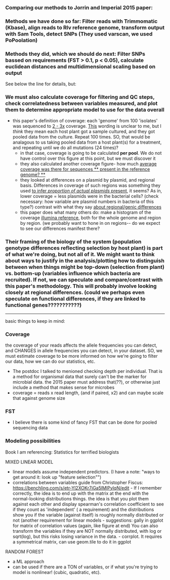 ### Comparing our methods to Jorrin and Imperial 2015 paper:

### Methods we have done so far: Filter reads with Trimmomatic (Kbase), align reads to Rlv reference genome, transform output with Sam Tools, detect SNPs (They used varscan, we used PoPoolation)

### Methods they did, which we should do next: Filter SNPs bassed on requirements (FST > 0.1, p < 0.05), calculate euclidean distances and multidimensional scaling based on output

See below the line for details, but: 
### We must also calculate coverage for filtering and QC steps, check correlatedness between variables measured, and plot them to determine appropriate model to use for the data overall
- this paper's definition of coverage: each 'genome' from 100 'isolates' was sequenced to [2 - 3x](https://hyp.is/VTN0oHO9Ee6ol3_8rdRlrw/apsjournals.apsnet.org/doi/pdfdirect/10.1094/MPMI-09-14-0296-FI?hmac=1698296604-O35rEBBIyldRBPjgthHoXkAf28CuoP796%2FYc42kqZZI%3D) coverage. [This](https://hyp.is/VTN0oHO9Ee6ol3_8rdRlrw/apsjournals.apsnet.org/doi/pdfdirect/10.1094/MPMI-09-14-0296-FI?hmac=1698296604-O35rEBBIyldRBPjgthHoXkAf28CuoP796%2FYc42kqZZI%3D) wording is unclear to me, but I *think* they mean each host plant got a sample cultured, and they got pooled data from the culture. Repeat 100 times. SO, that would be analagous to us taking pooled data from a host plant(s) for a treatment, and repeating until we do all mutations (24 times)?
	- in that case, coverage is going to be calculated **per pool**. We do not have control over this figure at this point, but we must discover it
 	- they also calculated another coverage figure- how much [average coverage was there for sequences ** present in the reference genome? **](https://hyp.is/VTN0oHO9Ee6ol3_8rdRlrw/apsjournals.apsnet.org/doi/pdfdirect/10.1094/MPMI-09-14-0296-FI?hmac=1698296604-O35rEBBIyldRBPjgthHoXkAf28CuoP796%2FYc42kqZZI%3D)
  	- they looked at differences on a plasmid by plasmid, and regional basis. Differences in coverage of such regions was something they used [to infer *proportion of actual plasmids* present](](https://hyp.is/sEuT1nO9Ee6PV19rJnJbYw/apsjournals.apsnet.org/doi/pdfdirect/10.1094/MPMI-09-14-0296-FI?hmac=1698296604-O35rEBBIyldRBPjgthHoXkAf28CuoP796%2FYc42kqZZI%3D)), it seems? As in, lower coverage = less plasmids were in the bacterial cells? (check necessary: how variable are plasmid numbers in bacteria of this type?) contrast with what they say [about regional/genic differences](https://hyp.is/9WVbZHO9Ee6xYmfHC6gAOA/apsjournals.apsnet.org/doi/pdfdirect/10.1094/MPMI-09-14-0296-FI?hmac=1698296604-O35rEBBIyldRBPjgthHoXkAf28CuoP796%2FYc42kqZZI%3D)
  	- this paper does what many others do: make a histogram of the coverage [illumina reference](https://www.illumina.com/science/technology/next-generation-sequencing/plan-experiments/coverage.html), both for the whole genome and region by region. (we probably want to hone in on regions-- do we expect to see our differences manifest there?

### Their framing of the biology of the system (population genotype differences reflecting selection by host plant) is part of what we're doing, but not all of it. We might want to think about ways to justify in the analysis/plotting how to distinguish between when things might be top-down (selection from plant) vs. bottom-up (variables influence which bacteria are recruited). If not, we can speculate and compare/contrast with this paper's methodology. This will probably involve looking closely at regional differences. (could we perhaps even speculate on functional differences, if they are linked to functional genes???????????)

-----------------------------------
basic things to keep in mind:

### Coverage
the coverage of your reads affects the allele frequencies you can detect, and CHANGES in allele frequencies you can detect, in your dataset. 
SO, we must estimate coverage to be more informed on how we're going to filter our data, how we can do our statistics, etc. 
- The postdoc I talked to menioned checking depth per individual. That is a method for organismal data that surely can't be the marker for microbial data. the 2015 paper must address that(??), or otherwise just include a method that makes sense for microbes
- coverage = reads x read length, (and if paired, x2) and can maybe scale that against genome size

### FST
- I believe there is some kind of fancy FST that can be done for pooled sequencing data

### Modeling possibilities
Book I am referencing: Statistics for terrified biologists

MIXED LINEAR MODEL 
- linear models assume independent predictors. (I have a note: "ways to get around it: look up "feature selection"")
- correlations between variables guide from Christopher Fiscus: https://benchling.com/s/etr-Yl2XOKr7iGa5lMIPylqN/edit
		- If I remember correctly, the idea is to end up with the matrix at the end with the normal-looking distributions things. 
	 	  the idea is that you plot them against each other and display spearman's correlation coefficient to see if they count as 'independent' ( a requirement)
		  and the distributions show you if the variable (against itself) is roughly normally distributed or not (another requirement for linear models
		- suggestions: gally in ggplot for matrix of correlation values (again, like figure at end) You can also transform the variables if they are 
		  NOT normally distributed, with log or sqrt(log), but this risks losing variance in the data. 
		- corrplot. It requires a symmetrical matrix, can use geom.tile to do it in ggplot

RANDOM FOREST
- a ML approach
- can be used if there are a TON of variables, or if what you're trying to model is nonlinear! (cubic, quadratic, etc). 





